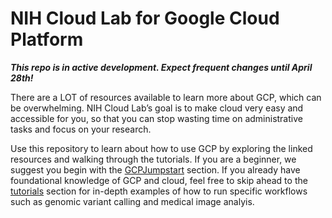 # NIH Cloud Lab for Google Cloud Platform

***This repo is in active development. Expect frequent changes until April 28th!***

There are a LOT of resources available to learn more about GCP, which can be overwhelming. NIH Cloud Lab’s goal is to make cloud very easy and accessible for you, so that you can stop wasting time on administrative tasks and focus on your research. 

Use this repository to learn about how to use GCP by exploring the linked resources and walking through the tutorials. If you are a beginner, we suggest you begin with the [GCPJumpstart](GCPJumpstart) section. If you already have foundational knowledge of GCP and cloud, feel free to skip ahead to the [tutorials](GCPJumpstart/tutorials) section for in-depth examples of how to run specific workflows such as genomic variant calling and medical image analyis.
